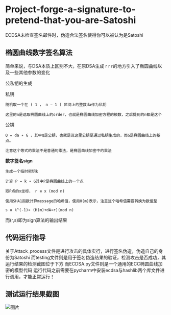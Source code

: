 # Project-forge-a-signature-to-pretend-that-you-are-Satoshi
ECDSA未检查签名邮件时，伪造合法签名使得你可以被认为是Satoshi

椭圆曲线数字签名算法
-
简单来说，与DSA本质上区别不大，在原DSA生成 r r r的地方引入了椭圆曲线以及一些其他参数的变化

公私钥的生成

私钥

    随机取一个在 ( 1 ， n − 1 ) 区间上的整数da作为私钥
    
    这里的n是选取椭圆曲线上的order，也就是椭圆曲线加密方程的模数，之后提到的n都是这个

公钥

    Q = da ∗ G ，其中Q是公钥，也就是说这里公钥是通过私钥生成的，而G是椭圆曲线上的基点。
    
    注意这个等式的乘法不是普通的乘法，是椭圆曲线加密中的乘法

**数字签名sign**

    生成一个临时密钥k 

    计算 P = k ∗ G其中P是椭圆曲线上的一个点

    取P点的x坐标， r ≡ x (mod n) 

    使用SHA1函数计算message的哈希值，使用H(m)表示，注意这个哈希值需要转换为数值型

    s ≡ k^(-1)∗ (H(m)+dA∗r)(mod n) 

而(r,s)即为sign算法的输出结果

代码运行指导
-
关于Attack_process文件是进行攻击的具体实行，进行签名伪造，伪造自己的身份为Satoshi
而testing文件则是用于签名伪造结果的验证，检测攻击是否成功，其运行结果的检测截图位于下方
而ECDSA.py文件则是一个通用的ECC椭圆曲线加密的模型代码
运行代码之前需要在pycharm中安装ecdsa与hashlib两个库文件进行调用，才能正常运行！

测试运行结果截图
-
![图片](https://user-images.githubusercontent.com/107350922/181413797-6448dca0-d553-42ae-8bcf-c36b13721a8c.png)
